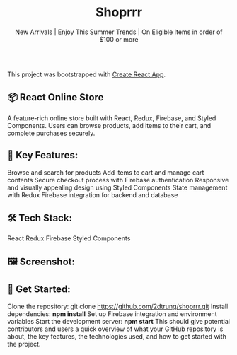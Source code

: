 <h1 align="center">
  Shoprrr
</h1>
<p align="center">New Arrivals | Enjoy This Summer Trends | On Eligible Items in order of $100 or more</p>
<br /><br />

This project was bootstrapped with
[Create React App](https://github.com/facebook/create-react-app).

## 📦 React Online Store

A feature-rich online store built with React, Redux, Firebase, and Styled Components. Users can browse products, add items to their cart, and complete purchases securely.

## 🛒 Key Features:

Browse and search for products
Add items to cart and manage cart contents
Secure checkout process with Firebase authentication
Responsive and visually appealing design using Styled Components
State management with Redux
Firebase integration for backend and database

## 🛠️ Tech Stack:

React
Redux
Firebase
Styled Components

## 🖼️ Screenshot:

## 🌟 Get Started:

Clone the repository: git clone https://github.com/2dtrung/shoprrr.git
Install dependencies: __npm install__
Set up Firebase integration and environment variables
Start the development server: __npm start__
This should give potential contributors and users a quick overview of what your GitHub repository is about, the key features, the technologies used, and how to get started with the project.